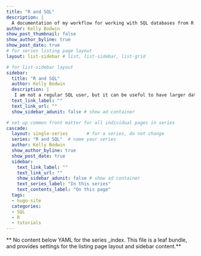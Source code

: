 ```yaml
---
title: "R and SQL"
description: |
  A documentation of my workflow for working with SQL databases from R.
author: Kelly Bodwin
show_post_thumbnail: false
show_author_byline: true
show_post_date: true
# for series listing page layout
layout: list-sidebar # list, list-sidebar, list-grid

# for list-sidebar layout
sidebar: 
  title: "R and SQL"
  author: Kelly Bodwin
  description: |
   I am not a regular SQL user, but it can be useful to have larger datasets stored on a database for ease of sharing.  This series is a documentation of my process of getting myself started working with SQL databases from R.
  text_link_label: ""
  text_link_url: ""
  show_sidebar_adunit: false # show ad container

# set up common front matter for all individual pages in series
cascade:
  layout: single-series       # for a series, do not change
  series: "R and SQL"  # name your series
  author: Kelly Bodwin
  show_author_byline: true
  show_post_date: true
  sidebar:
    text_link_label: ""
    text_link_url: ""
    show_sidebar_adunit: false # show ad container
    text_series_label: "In this series" 
    text_contents_label: "On this page" 
  tags:
  - hugo-site
  categories:
  - SQL
  - R
  - tutorials
---
```


** No content below YAML for the series _index. This file is a leaf bundle, and provides settings for the listing page layout and sidebar content.**